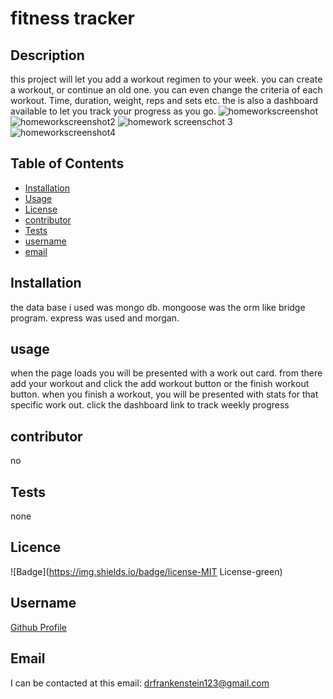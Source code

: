 # fitness tracker
 
## Description
 
this project will let you add a workout regimen to your week. you can create a workout, or continue an old one. you can even change the criteria of each workout. Time, duration, weight, reps and sets etc. the is also a dashboard available to let you track your progress as you go.
![homeworkscreenshot](https://user-images.githubusercontent.com/65675240/99296423-5f636480-280c-11eb-8f86-3dda4d104a06.PNG)
![homeworkscreenshot2](https://user-images.githubusercontent.com/65675240/99296426-612d2800-280c-11eb-998a-ce1716702894.PNG)
![homework screenschot 3](https://user-images.githubusercontent.com/65675240/99296429-62f6eb80-280c-11eb-8ee7-1409b213bc51.PNG)
![homeworkscreenshot4](https://user-images.githubusercontent.com/65675240/99296432-64c0af00-280c-11eb-9b66-a15d2fe8d85b.PNG)
 
## Table of Contents
 
* [Installation](#Installation) 
* [Usage](#Usage) 
* [License](#License) 
* [contributor](#contributor) 
* [Tests](#Tests)
* [username](#username) 
* [email](#email)
 
## Installation
 
the data base i used was mongo db. mongoose was the orm like bridge program. express was used and morgan.
 
## usage

when the page loads you will be presented with a work out card. from there add your workout and click the add workout button or the finish workout button. when you finish a workout, you will be presented with stats for that specific work out. click the dashboard link to track weekly progress
 
## contributor 
 
no
 
## Tests
none
 
## Licence

![Badge](https://img.shields.io/badge/license-MIT License-green)
 
## Username

[Github Profile](https://github.com/neyneyalldayday/)
 
## Email

I can be contacted at this email: <drfrankenstein123@gmail.com>
